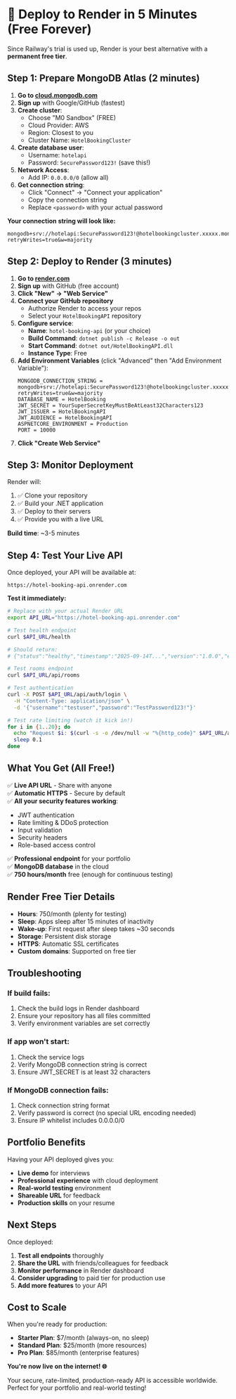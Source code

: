 # 🚀 Deploy to Render in 5 Minutes (Free Forever)

Since Railway's trial is used up, Render is your best alternative with a **permanent free tier**.

## Step 1: Prepare MongoDB Atlas (2 minutes)

1. **Go to [cloud.mongodb.com](https://cloud.mongodb.com)**
2. **Sign up** with Google/GitHub (fastest)
3. **Create cluster**:
   - Choose "M0 Sandbox" (FREE)
   - Cloud Provider: AWS
   - Region: Closest to you
   - Cluster Name: `HotelBookingCluster`
4. **Create database user**:
   - Username: `hotelapi`  
   - Password: `SecurePassword123!` (save this!)
5. **Network Access**:
   - Add IP: `0.0.0.0/0` (allow all)
6. **Get connection string**:
   - Click "Connect" → "Connect your application"
   - Copy the connection string
   - Replace `<password>` with your actual password

**Your connection string will look like:**
```
mongodb+srv://hotelapi:SecurePassword123!@hotelbookingcluster.xxxxx.mongodb.net/?retryWrites=true&w=majority
```

## Step 2: Deploy to Render (3 minutes)

1. **Go to [render.com](https://render.com)**
2. **Sign up** with GitHub (free account)
3. **Click "New" → "Web Service"**
4. **Connect your GitHub repository**
   - Authorize Render to access your repos
   - Select your `HotelBookingAPI` repository
5. **Configure service**:
   - **Name**: `hotel-booking-api` (or your choice)
   - **Build Command**: `dotnet publish -c Release -o out`
   - **Start Command**: `dotnet out/HotelBookingAPI.dll`
   - **Instance Type**: Free
6. **Add Environment Variables** (click "Advanced" then "Add Environment Variable"):
   ```
   MONGODB_CONNECTION_STRING = mongodb+srv://hotelapi:SecurePassword123!@hotelbookingcluster.xxxxx.mongodb.net/?retryWrites=true&w=majority
   DATABASE_NAME = HotelBooking
   JWT_SECRET = YourSuperSecretKeyMustBeAtLeast32Characters123
   JWT_ISSUER = HotelBookingAPI
   JWT_AUDIENCE = HotelBookingAPI
   ASPNETCORE_ENVIRONMENT = Production
   PORT = 10000
   ```
7. **Click "Create Web Service"**

## Step 3: Monitor Deployment

Render will:
1. ✅ Clone your repository
2. ✅ Build your .NET application
3. ✅ Deploy to their servers
4. ✅ Provide you with a live URL

**Build time**: ~3-5 minutes

## Step 4: Test Your Live API

Once deployed, your API will be available at:
```
https://hotel-booking-api.onrender.com
```

**Test it immediately:**

```bash
# Replace with your actual Render URL
export API_URL="https://hotel-booking-api.onrender.com"

# Test health endpoint
curl $API_URL/health

# Should return:
# {"status":"healthy","timestamp":"2025-09-14T...","version":"1.0.0","environment":"Production"}

# Test rooms endpoint
curl $API_URL/api/rooms

# Test authentication
curl -X POST $API_URL/api/auth/login \
  -H "Content-Type: application/json" \
  -d '{"username":"testuser","password":"TestPassword123!"}'

# Test rate limiting (watch it kick in!)
for i in {1..20}; do
  echo "Request $i: $(curl -s -o /dev/null -w "%{http_code}" $API_URL/api/rooms)"
  sleep 0.1
done
```

## What You Get (All Free!)

✅ **Live API URL** - Share with anyone  
✅ **Automatic HTTPS** - Secure by default  
✅ **All your security features working**:
- JWT authentication
- Rate limiting & DDoS protection  
- Input validation
- Security headers
- Role-based access control

✅ **Professional endpoint** for your portfolio  
✅ **MongoDB database** in the cloud  
✅ **750 hours/month** free (enough for continuous testing)

## Render Free Tier Details

- **Hours**: 750/month (plenty for testing)
- **Sleep**: Apps sleep after 15 minutes of inactivity
- **Wake-up**: First request after sleep takes ~30 seconds
- **Storage**: Persistent disk storage
- **HTTPS**: Automatic SSL certificates
- **Custom domains**: Supported on free tier

## Troubleshooting

### If build fails:
1. Check the build logs in Render dashboard
2. Ensure your repository has all files committed
3. Verify environment variables are set correctly

### If app won't start:
1. Check the service logs
2. Verify MongoDB connection string is correct
3. Ensure JWT_SECRET is at least 32 characters

### If MongoDB connection fails:
1. Check connection string format
2. Verify password is correct (no special URL encoding needed)
3. Ensure IP whitelist includes 0.0.0.0/0

## Portfolio Benefits

Having your API deployed gives you:
- **Live demo** for interviews
- **Professional experience** with cloud deployment
- **Real-world testing** environment
- **Shareable URL** for feedback
- **Production skills** on your resume

## Next Steps

Once deployed:
1. **Test all endpoints** thoroughly
2. **Share the URL** with friends/colleagues for feedback
3. **Monitor performance** in Render dashboard
4. **Consider upgrading** to paid tier for production use
5. **Add more features** to your API

## Cost to Scale

When you're ready for production:
- **Starter Plan**: $7/month (always-on, no sleep)
- **Standard Plan**: $25/month (more resources)
- **Pro Plan**: $85/month (enterprise features)

**You're now live on the internet! 🌐**

Your secure, rate-limited, production-ready API is accessible worldwide. Perfect for your portfolio and real-world testing!
